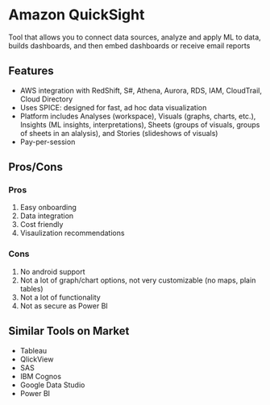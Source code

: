 # Amazon QuickSight
Tool that allows you to connect data sources, analyze and apply ML to data, builds dashboards, and then embed dashboards or receive email reports

## Features
* AWS integration with RedShift, S#, Athena, Aurora, RDS, IAM, CloudTrail, Cloud Directory
* Uses SPICE: designed for fast, ad hoc data visualization
* Platform includes Analyses (workspace), Visuals (graphs, charts, etc.), Insights (ML insights, interpretations), Sheets (groups of visuals, groups of sheets in an alalysis), and Stories (slideshows of visuals)
* Pay-per-session

## Pros/Cons
### Pros
1. Easy onboarding
2. Data integration
3. Cost friendly
4. Visaulization recommendations
### Cons
1. No android support
2. Not a lot of graph/chart options, not very customizable (no maps, plain tables)
3. Not a lot of functionality
4. Not as secure as Power BI
## Similar Tools on Market
* Tableau
* QlickView
* SAS
* IBM Cognos
* Google Data Studio
* Power BI